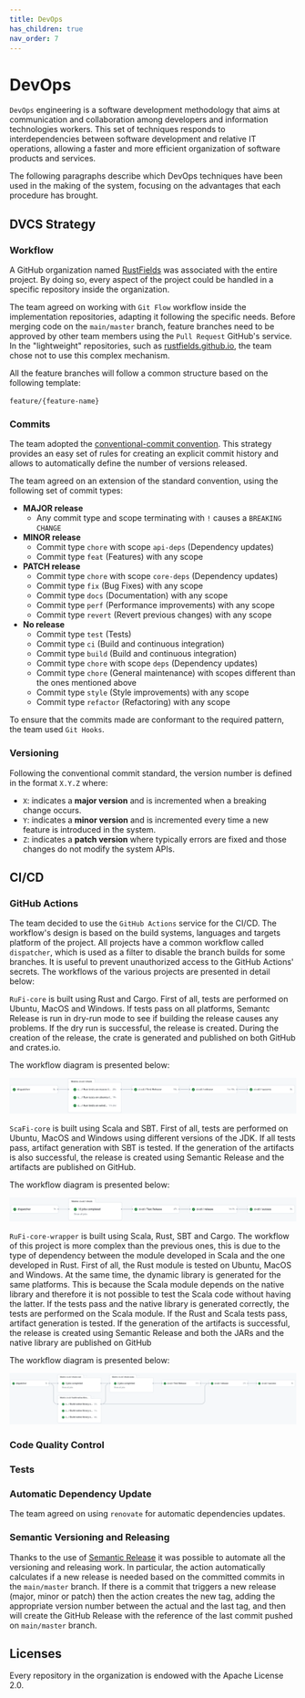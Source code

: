 ```yaml
---
title: DevOps
has_children: true
nav_order: 7
---
```


# DevOps

`DevOps` engineering is a software development methodology that aims at communication and collaboration among developers and information technologies workers. This set of techniques responds to interdependencies between software development and relative IT operations, allowing a faster and more efficient organization of software products and services.

The following paragraphs describe which DevOps techniques have been used in the making of the system, focusing on the advantages that each procedure has brought.

## DVCS Strategy

### Workflow
A GitHub organization named [RustFields](https://github.com/RustFields) was associated with the entire project. By doing so, every aspect of the project could be handled in a specific repository inside the organization.

The team agreed on working with `Git Flow` workflow inside the implementation repositories, adapting it following the specific needs. Before merging code on the `main/master` branch, feature branches need to be approved by other team members using the `Pull Request` GitHub's service. In the "lightweight" repositories, such as [rustfields.github.io](https://github.com/RustFields/rustfields.github.io), the team chose not to use this complex mechanism.

All the feature branches will follow a common structure based on the following template:

`feature/{feature-name}`

### Commits

The team adopted the [conventional-commit convention](https://www.conventionalcommits.org/en/v1.0.0/). This strategy provides an easy set of rules for creating an explicit commit history and allows to automatically define the number of versions released.

The team agreed on an extension of the standard convention, using the following set of commit types:

- **MAJOR release**
  - Any commit type and scope terminating with `!` causes a `BREAKING CHANGE`
- **MINOR release**
  - Commit type `chore` with scope `api-deps` (Dependency updates)
  - Commit type `feat` (Features) with any scope
- **PATCH release**
  - Commit type `chore` with scope `core-deps` (Dependency updates)
  - Commit type `fix` (Bug Fixes) with any scope
  - Commit type `docs` (Documentation) with any scope
  - Commit type `perf` (Performance improvements) with any scope
  - Commit type `revert` (Revert previous changes) with any scope
- **No release**
  - Commit type `test` (Tests)
  - Commit type `ci` (Build and continuous integration)
  - Commit type `build` (Build and continuous integration)
  - Commit type `chore` with scope `deps` (Dependency updates)
  - Commit type `chore` (General maintenance) with scopes different than the ones mentioned above
  - Commit type `style` (Style improvements) with any scope
  - Commit type `refactor` (Refactoring) with any scope

To ensure that the commits made are conformant to the required pattern, the team used `Git Hooks`.

### Versioning

Following the conventional commit standard, the version number is defined in the format `X.Y.Z` where:

* `X`: indicates a **major version** and is incremented when a breaking change occurs.
* `Y`: indicates a **minor version** and is incremented every time a new feature is introduced in the system.
* `Z`: indicates a **patch version** where typically errors are fixed and those changes do not modify the system APIs.

[comment]: <> (### Commit Lint Check)

## CI/CD

### GitHub Actions

The team decided to use the `GitHub Actions` service for the CI/CD.
The workflow's design is based on the build systems, languages and targets platform of the project.
All projects have a common workflow called `dispatcher`, which is used as a filter to disable the branch builds for some branches. It is useful to prevent unauthorized access to the GitHub Actions' secrets.
The workflows of the various projects are presented in detail below:

`RuFi-core` is built using Rust and Cargo. First of all, tests are performed on Ubuntu, MacOS and Windows. If tests pass on all platforms, Semantc Release is run in dry-run mode to see if building the release causes any problems. If the dry run is successful, the release is created. During the creation of the release, the crate is generated and published on both GitHub and crates.io.

The workflow diagram is presented below:

![](../assets/images/rufi-core-workflow.png)

`ScaFi-core` is built using Scala and SBT. First of all, tests are performed on Ubuntu, MacOS and Windows using different versions of the JDK. If all tests pass, artifact generation with SBT is tested. If the generation of the artifacts is also successful, the release is created using Semantic Release and the artifacts are published on GitHub.

The workflow diagram is presented below:

![](../assets/images/scafi-core-workflow.png)

`RuFi-core-wrapper` is built using Scala, Rust, SBT and Cargo. The workflow of this project is more complex than the previous ones, this is due to the type of dependency between the module developed in Scala and the one developed in Rust. First of all, the Rust module is tested on Ubuntu, MacOS and Windows. At the same time, the dynamic library is generated for the same platforms. This is because the Scala module depends on the native library and therefore it is not possible to test the Scala code without having the latter. If the tests pass and the native library is generated correctly, the tests are performed on the Scala module. If the Rust and Scala tests pass, artifact generation is tested. If the generation of the artifacts is successful, the release is created using Semantic Release and both the JARs and the native library are published on GitHub

The workflow diagram is presented below:

![](../assets/images/rufi-core-wrapper.png)

### Code Quality Control

### Tests


### Automatic Dependency Update

The team agreed on using `renovate` for automatic dependencies updates.

### Semantic Versioning and Releasing

Thanks to the use of [Semantic Release](https://github.com/semantic-release/semantic-release) it was possible to automate all the versioning and releasing work. In particular, the action automatically calculates if a new release is needed based on the committed commits in the `main/master` branch. If there is a commit that triggers a new release (major, minor or patch) then the action creates the new tag, adding the appropriate version number between the actual and the last tag, and then will create the GitHub Release with the reference of the last commit pushed on `main/master` branch.

## Licenses

Every repository in the organization is endowed with the Apache License 2.0.
